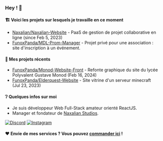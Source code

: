 ### Hey ! 👋

#### 🏗️ Voici les projets sur lesquels je travaille en ce moment

- [Naxalian/Naxalian-Website](https://naxalian.fr/) - PaaS de gestion de projet collaborative en ligne (since Feb 5, 2023)
- [FunoxPanda/MDL-Prom-Manager](https://github.com/FunoxPanda/funoxpanda) - Projet privé pour une association : site d'inscription à un événement.

#### 🌱 Mes projets récents

- [FunoxPanda/Monod-Website-Front](https://github.com/FunoxPanda/Monod-Website-Front) - Refonte graphique du site du lycée Polyvalent Gustave Monod (Feb 16, 2024)
- [FunoxPanda/Elderquest-Website](https://github.com/FunoxPanda/Elderquest-Website) - Site vitrine d'un serveur minecraft (Jul 23, 2023)


#### ❔ Quelques infos sur moi

- Je suis développeur Web Full-Stack amateur orienté ReactJS.
- Manager et fondateur de [Naxalian Studios](https://studios.naxalian.fr).

[![Discord](https://img.shields.io/badge/Discord-%237289DA.svg?logo=discord&logoColor=white)](https://discord.gg/Qxj47XfxX3) [![Instagram](https://img.shields.io/badge/Instagram-%23E4405F.svg?logo=Instagram&logoColor=white)](https://instagram.com/ewen.rdo) 


#### ❤️ Envie de mes services ? Vous pouvez [commander ici](https://studios.naxalian.fr/) !
